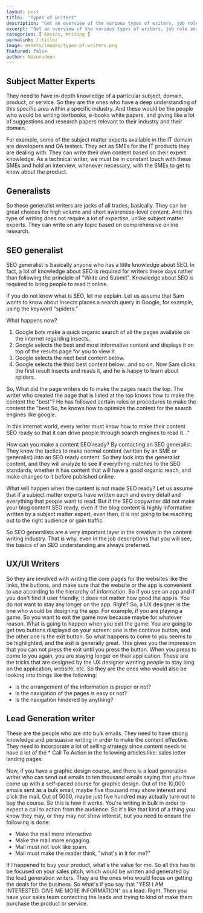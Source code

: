 ```yaml
---
layout: post
title:  "Types of writers"
description: "Get an overview of the various types of writers, job role and salary range. You can choose the writer type to become one start earning more moving up the career ladder."
excerpt: "Get an overview of the various types of writers, job role and salary range. You can choose the writer type to become one start earning more moving up the career ladder."
categories: [ Basics, Writing ]
permalink: /:title/
image: assets/images/types-of-writers.png
featured: false
author: Nazurudeen
---
```

## Subject Matter Experts

They need to have in-depth knowledge of a particular subject, domain, product, or service. So they are the ones who have a deep understanding of this specific area within a specific industry. And these would be the people who would be writing textbooks, e-books white papers, and  giving like a lot of suggestions and research papers relevant to their industry and their domain.

For example, some of the subject matter experts available in the IT domain are developers and QA testers. They act as SMEs for the IT products they are dealing with. They can write their own content based on their expert knowledge. As a technical writer, we must be in constant touch with these SMEs and hold an interview, whenever necessary, with the SMEs to get to know about the product.

## Generalists
So these generalist writers are jacks of all trades, basically. They can be great choices for high volume and short awareness-level content. And this type of writing does not require a lot of expertise, unlike subject matter experts. They can write on any topic based on comprehensive online research.


## SEO generalist
SEO generalist is basically anyone who has a little knowledge about SEO.
In fact, a lot of knowledge about SEO is required for writers these days rather than following the principle of "Write and Submit". Knowledge about SEO is required to bring people to read it online.

If you do not know what is SEO, let me explain. Let us assume that Sam wants to know about insects places a search query in Google, for example, using the keyword "spiders."

What happens now?
1. Google bots make a quick organic search of all the pages available on the internet regarding insects.
2. Google selects the best and most informative content and displays it on top of the results page for you to view it.
3. Google selects the next best content below.
4. Google selects the third best content below...and so on.
Now Sam clicks the first result insects and reads it, and he is happy to learn about spiders.

So, What did the page writers do to make the pages reach the top. The writer who created the page that is listed at the top knows how to make the content the "best"? He has followed certain rules or procedures to make the content the "best So, he knows how to optimize the content for the search engines like google.

In this internet world, every writer must know how to make their content SEO ready so that it can drive people through search engines to read it. ."

How can you make a content SEO ready? By contacting an SEO generalist. They know the tactics to make normal content (written by an SME or generalist) into an SEO ready content. So they look into the generalist content, and they will analyze to see if everything matches to the SEO standards, whether it has content that will have a good organic reach, and make changes to it before published online.

What will happen when the content is not made SEO ready?
Let us assume that if a subject matter experts have written each and every detail and everything that people want to read. But if the SEO copywriter did not make your blog content SEO ready, even if the blog content is highly informative written by a subject matter expert, even then, it is not going to be reaching out to the right audience or gain traffic.

So SEO generalists are a very important layer in the creative in the content writing industry. That is why, even in the job descriptions that you will see, the basics of an SEO understanding are always preferred.

## UX/UI Writers

So they are involved with writing the core pages for the websites like the links, the buttons, and make sure that the website or the app is convenient to use according to the hierarchy of information.
So if you see an app and if you don't find it user friendly, it does not matter how good the app is. You do not want to stay any longer on the app.
Right?
So, a UX designer is the one who would be designing the app.
For example, if you are playing a game. So you want to exit the game now because maybe for whatever reason. What is going to happen when you exit the game. You are going to get two buttons displayed on your screen: one is the continue button, and the other one is the exit button.
So what happens to come to you seems to be highlighted, and the exit is generally great. This gives you the impression that you can not press the exit until you press the button. When you press to come to you again, you are staying longer on their application. These are the tricks that are designed by the UX designer wanting people to stay long on the application, website, etc.
So they are the ones who would also be looking into things like the following:
* Is the arrangement of the information is proper or not?
* Is the navigation of the pages is easy or not?
* Is the navigation hindered by anything?

## Lead Generation writer     

These are the people who are into bulk emails. They need to have strong knowledge and persuasive writing in order to make the content effective.
They need to incorporate a lot of selling strategy since content needs to have a lot of the * Call To Action in the following articles like:
sales letter
landing pages.

Now, if you have a graphic design course, and there is a lead generation writer who can send out emails to ten thousand emails saying that you have come up with a self-paced course for graphic design. Out of the 10,000 emails sent as a bulk email, maybe five thousand may show interest and click the mail. Out of 5000, maybe just five hundred may actually turn out to buy the course.
So this is how it works.
You're writing in bulk in order to expect a call to action from the audience.
So it's like that kind of a thing you know they may, or they may not show interest, but you need to ensure the following is done:
* Make the mail more interactive
* Make the mail more engaging.
* Mail must not look like spam.
* Mail must make the reader think, "what's in it for me?"

If I happened to buy your product, what's the value for me.
So all this has to be focused on your sales pitch, which would be written and generated by the lead generation writers. They are the ones who would focus on getting the deals for the business.
So what's if you say that "YES! I AM INTERESTED. GIVE ME MORE INFORMATION" as a lead.
Right.
Then you have your sales team contacting the leads and trying to kind of make them purchase the product or service.
